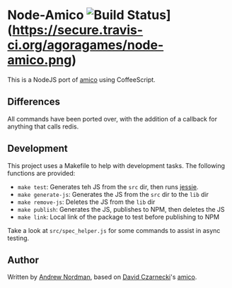 # Node-Amico ![Build Status](https://secure.travis-ci.org/agoragames/node-amico.png)](https://secure.travis-ci.org/agoragames/node-amico.png)

This is a NodeJS port of [amico](https://github.com/agoragames/amico) using CoffeeScript.

## Differences

All commands have been ported over, with the addition of a callback for anything that
calls redis.

## Development

This project uses a Makefile to help with development tasks. The following functions
are provided:

* `make test`: Generates teh JS from the `src` dir, then runs [jessie](https://github.com/futuresimple/jessie).
* `make generate-js`: Generates the JS from the `src` dir to the `lib` dir
* `make remove-js`: Deletes the JS from the `lib` dir
* `make publish`: Generates the JS, publishes to NPM, then deletes the JS
* `make link`: Local link of the package to test before publishing to NPM

Take a look at `src/spec_helper.js` for some commands to assist in async testing.

## Author

Written by [Andrew Nordman](https://github.com/cadwallion), based on 
[David Czarnecki](https://github.com/czarneckid)'s [amico](https://github.com/agoragames/amico).

